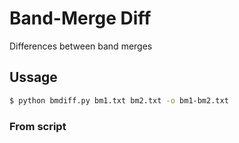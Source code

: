 # Band-Merge Diff
Differences between band merges

## Ussage

```bash
$ python bmdiff.py bm1.txt bm2.txt -o bm1-bm2.txt
```

### From script

